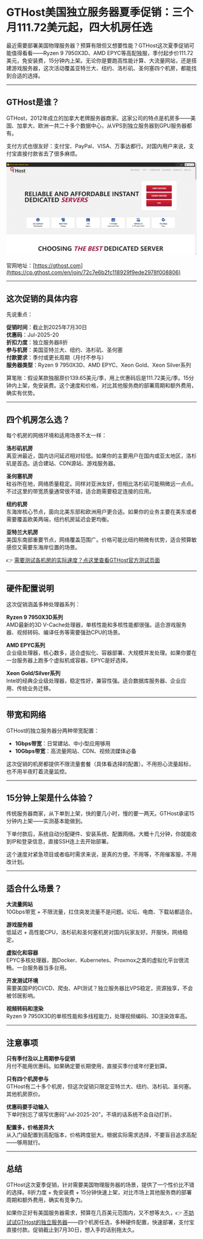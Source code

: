 # GTHost美国独立服务器夏季促销：三个月111.72美元起，四大机房任选

最近需要部署美国物理服务器？预算有限但又想要性能？GTHost这次夏季促销可能值得看看——Ryzen 9 7950X3D、AMD EPYC等高配独服，季付起步价111.72美元，免安装费，15分钟内上架。无论你是要跑高性能计算、大流量网站，还是搭建游戏服务器，这次活动覆盖亚特兰大、纽约、洛杉矶、圣何塞四个机房，都能找到合适的选择。

---

## GTHost是谁？

GTHost，2012年成立的加拿大老牌服务器商家。这家公司的特点是机房多——美国、加拿大、欧洲一共二十多个数据中心，从VPS到独立服务器到GPU服务器都有。

支付方式也很友好：支付宝、PayPal、VISA、万事达都行。对国内用户来说，支付宝直接付款省去了很多麻烦。

![GTHost官网首页](image/1411539693561.webp)

官网地址：[https://gthost.com](https://cp.gthost.com/en/join/72c7e6b2fc118929f9ede2978f008806)

---

## 这次促销的具体内容

先说重点：

**促销时间**：截止到2025年7月30日  
**优惠码**：Jul-2025-20  
**折扣力度**：独立服务器8折  
**参与机房**：美国亚特兰大、纽约、洛杉矶、圣何塞  
**付款要求**：季付或更长周期（月付不参与）  
**服务器类型**：Ryzen 9 7950X3D、AMD EPYC、Xeon Gold、Xeon Silver系列

算笔账：假设某款独服原价139.65美元/季，用上优惠码后是111.72美元/季。15分钟内上架，免安装费。这个速度和价格，对比其他服务商的部署周期和额外费用，确实有优势。

---

## 四个机房怎么选？

每个机房的网络环境和适用场景不太一样：

**洛杉矶机房**  
离亚洲最近，国内访问延迟相对较低。如果你的主要用户在国内或亚太地区，洛杉矶是首选。适合建站、CDN源站、游戏服务器。

**圣何塞机房**  
硅谷所在地，网络质量稳定。同样对亚洲友好，但相比洛杉矶可能稍微远一点点。不过这里的带宽质量通常很不错，适合跑需要稳定连接的应用。

**纽约机房**  
东海岸核心节点，面向北美东部和欧洲用户更合适。如果你的业务主要在美东或者需要覆盖欧美两端，纽约机房延迟会更均衡。

**亚特兰大机房**  
美国东南部重要节点，网络覆盖范围广。价格可能比纽约稍微有优势，适合预算敏感但又需要东海岸位置的场景。

👉 [需要测试各机房的实际速度？点这里查看GTHost官方测试页面](https://cp.gthost.com/en/join/72c7e6b2fc118929f9ede2978f008806)

---

## 硬件配置说明

这次促销涵盖多种处理器系列：

**Ryzen 9 7950X3D系列**  
AMD最新的3D V-Cache处理器，单核性能和多核性能都很强。适合游戏服务器、视频转码、编译任务等需要强劲CPU的场景。

**AMD EPYC系列**  
企业级处理器，核心数多，适合虚拟化、容器部署、大规模并发处理。如果你要在一台服务器上跑多个虚拟机或容器，EPYC是好选择。

**Xeon Gold/Silver系列**  
Intel的经典企业级处理器，稳定性好，兼容性强。适合数据库服务器、企业应用、传统业务迁移。

---

## 带宽和网络

GTHost的独立服务器分两种带宽配置：

- **1Gbps带宽**：日常建站、中小型应用够用
- **10Gbps带宽**：高流量网站、CDN、视频流媒体必备

这次促销的机房都提供不限流量套餐（具体看选择的配置）。不用担心流量超标，也不用半夜盯着流量监控。

---

## 15分钟上架是什么体验？

传统服务器商家，从下单到上架，快的要几小时，慢的要一两天。GTHost承诺15分钟内上架——实测基本能做到。

下单付款后，系统自动分配硬件、安装系统、配置网络。大概十几分钟，你就能收到IP和登录信息，直接SSH连上去开始部署。

这个速度对紧急项目或者临时需求来说，是真的方便。不用等，不用催客服，不用改计划。

---

## 适合什么场景？

**大流量网站**  
10Gbps带宽 + 不限流量，扛住突发流量不是问题。论坛、电商、下载站都适合。

**游戏服务器**  
低延迟 + 高性能CPU，洛杉矶和圣何塞机房对国内玩家友好。开服快，网络稳定。

**虚拟化和容器**  
EPYC多核处理器，跑Docker、Kubernetes、Proxmox之类的虚拟化平台很流畅。一台服务器当多台用。

**开发测试环境**  
需要美国IP的CI/CD、爬虫、API测试？独立服务器比VPS稳定，资源独享，不会被邻居影响。

**视频转码和渲染**  
Ryzen 9 7950X3D的单核性能和多线程能力，处理视频编码、3D渲染效率高。

---

## 注意事项

**只有季付及以上周期参与促销**  
月付不能用优惠码。如果确定要长期使用，直接买季付或年付更划算。

**只有四个机房参与**  
GTHost有二十多个机房，但这次促销只限定亚特兰大、纽约、洛杉矶、圣何塞。其他机房原价。

**优惠码要手动输入**  
下单时别忘了填写优惠码"Jul-2025-20"。不填的话系统不会自动打折。

**配置多，价格差异大**  
从入门级配置到高配版本，价格跨度挺大。根据实际需求选择，不要盲目追求高配——够用就行。

---

## 总结

GTHost这次夏季促销，针对需要美国物理服务器的场景，提供了一个性价比不错的选择。8折力度 + 免安装费 + 15分钟快速上架，对比市场上其他服务商的部署周期和额外费用，确实有竞争力。

如果你正好有美国服务器需求，预算在几百美元范围内，又不想等太久，👉 [不妨试试GTHost的独立服务器](https://cp.gthost.com/en/join/72c7e6b2fc118929f9ede2978f008806)——四个机房任选，多种硬件配置，快速部署，支付宝直接付款。促销截止到7月30日，想入手的话别拖太久。
